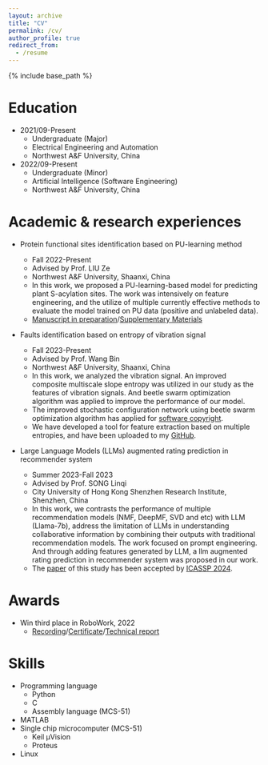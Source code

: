 ```yaml
---
layout: archive
title: "CV"
permalink: /cv/
author_profile: true
redirect_from:
  - /resume
---
```


{% include base_path %}

Education
======
* 2021/09-Present
  * Undergraduate (Major)
  * Electrical Engineering and Automation
  * Northwest A&F University, China
* 2022/09-Present
  * Undergraduate (Minor)
  * Artificial Intelligence (Software Engineering)
  * Northwest A&F University, China

Academic & research experiences
======
* Protein functional sites identification based on PU-learning method
  * Fall 2022-Present
  * Advised by Prof. LIU Ze
  * Northwest A&F University, Shaanxi, China
  * In this work, we proposed a PU-learning-based model for predicting plant S-acylation sites. The work was intensively on feature engineering, and the utilize of multiple currently effective methods to evaluate the model trained on PU data (positive and unlabeled data).
  * [Manuscript in preparation](https://servais-ja.github.io/Jiansheng-Wang.github.io/files/论文.pdf)/[Supplementary Materials](https://servais-ja.github.io/Jiansheng-Wang.github.io/files/Supplementary_Materials.pdf)

* Faults identification based on entropy of vibration signal
  * Fall 2023-Present
  * Advised by Prof. Wang Bin
  * Northwest A&F University, Shaanxi, China
  * In this work, we analyzed the vibration signal. An improved composite multiscale slope entropy was utilized in our study as the features of vibration signals. And beetle swarm optimization algorithm was applied to improve the performance of our model.
  * The improved stochastic configuration network using beetle swarm optimization algorithm has applied for [software copyright](https://servais-ja.github.io/Jiansheng-Wang.github.io/files/Software_copyright_BSO_SCN.pdf).
  * We have developed a tool for feature extraction based on multiple entropies, and have been uploaded to my [GitHub](https://github.com/Servais-Ja/Entropy-for-vibration-signal).

* Large Language Models (LLMs) augmented rating prediction in recommender system
  * Summer 2023-Fall 2023
  * Advised by Prof. SONG Linqi
  * City University of Hong Kong Shenzhen Research Institute, Shenzhen, China
  * In this work, we contrasts the performance of multiple recommendation models (NMF, DeepMF, SVD and etc) with LLM (Llama-7b), address the limitation of LLMs in understanding collaborative information by combining their outputs with traditional recommendation models. The work focused on prompt engineering. And through adding features generated by LLM, a llm augmented rating prediction in recommender system was proposed in our work.
  * The [paper](https://servais-ja.github.io/Jiansheng-Wang.github.io/files/ICASSP24_RecGPT.pdf) of this study has been accepted by [ICASSP 2024](https://cmsworkshops.com/ICASSP2024/view_session.php?SessionID=1189).

Awards
======
* Win third place in RoboWork, 2022
  * [Recording](https://www.bilibili.com/video/BV1yM41117AA/?spm_id_from=333.999.0.0&vd_source=aa6e950b637c20370b356cea84ae7f15)/[Certificate](https://servais-ja.github.io/Jiansheng-Wang.github.io/files/robowork_third_place.pdf)/[Technical report](https://servais-ja.github.io/Jiansheng-Wang.github.io/files/robowork_report.pdf)

Skills
======
* Programming language
  * Python
  * C
  * Assembly language (MCS-51)
* MATLAB
* Single chip microcomputer (MCS-51)
  * Keil µVision
  * Proteus
* Linux
